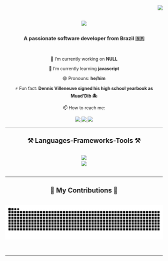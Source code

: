 <img align="right" src="https://visitor-badge.laobi.icu/badge?page_id=raphaelantoniocampos.raphaelantoniocampos" />

<h1 align="center">
    <img src="https://readme-typing-svg.herokuapp.com/?font=Righteous&size=35&center=true&color=F5C2E7&vCenter=true&width=500&height=70&duration=4000&lines=Hi+There!+👋;+I'm+Raphael+Campos!;" />
</h1>

<h3 align="center">A passionate software developer from Brazil 🇧🇷</h3>
<br/>

<div align="center">
 
 🔭 I’m currently working on **NULL**
 
 🌱 I’m currently learning **javascript** 
 <!-- <img src="https://gleam.run/images/lucy/lucy.svg" alt="lucy" width="20"/> -->

 😄 Pronouns: **he/him**

 ⚡ Fun fact: **Dennis Villeneuve signed his high school yearbook as Muad’Dib 🏝**

 📫 How to reach me:
 </div>
 
<div align="center"> 
  <a href="mailto:raphaelcampos01@proton.me">
    <img src="https://img.shields.io/badge/ProtonMail-8B89CC?style=for-the-badge&logo=protonmail&logoColor=white" />
  </a>
  <a href="https://br.linkedin.com/in/raphael-antonio-campos" >
    <img src="https://img.shields.io/badge/LinkedIn-0077B5?style=for-the-badge&logo=linkedin&logoColor=white" />
  </a>
  <a href="https://discord.com/users/gomjabbar1" >
     <img src="https://img.shields.io/badge/Discord-%235865F2.svg?style=for-the-badge&logo=discord&logoColor=white" />
  </a>
</div>

 <hr/>
 
<h2 align="center">⚒️ Languages-Frameworks-Tools ⚒️</h2>
<br/>
<div align="center">
    <img src="https://go-skill-icons.vercel.app/api/icons?i=git,github,linux,windows,docker,neovim,aws,bots,arch,nix,&titles=true" /><br>
    <img src="https://go-skill-icons.vercel.app/api/icons?i=python,gleam,firebase,mongodb,sqlite&titles=true" /><br>
</div>

<br/>
<hr/>

<div align="center">
  <h2>🐍 My Contributions 🐍</h2>
  <br>
  <picture>
    <source media="(prefers-color-scheme: dark)" srcset="https://raw.githubusercontent.com/raphaelantoniocampos/raphaelantoniocampos/output/github-contribution-grid-snake-dark.svg" />
    <source media="(prefers-color-scheme: light)" srcset="https://raw.githubusercontent.com/raphaelantoniocampos/raphaelantoniocampos/output/github-contribution-grid-snake-dark.svg" />
    <img alt="snake eating my contribuitions" src="https://raw.githubusercontent.com/raphaelantoniocampos/raphaelantoniocampos/output/github-contribution-grid-snake-dark.svg" />
  </picture>
  <br/><br/><br/>
</div>

<hr/>

<!-- **raphaelantoniocampos/raphaelantoniocampos** is a ✨ _special_ ✨ repository because its `README.md` (this file) appears on your GitHub profile. -->
